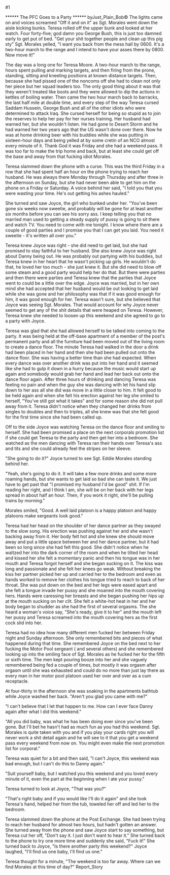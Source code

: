 #1 

 

 ****** The PFC Goes to a Party ****** byJust_Plain_Bob© The lights came on and voices screamed "Off it and on it" as Sgt. Morales went down the aisle kicking bunks. Teresa rolled off the upper bunk and looked at her watch. Four forty-five; god damn you George Bush, this is just too damned early to get put of bed. "Get your shit together people and clean up this pig sty" Sgt. Morales yelled, "I want you back from the mess hall by 0600. It's a two-hour march to the range and I intend to have your asses there by 0800. Now move it!" 

 The day was a long one for Teresa Moore. A two-hour march to the range, hours spent pulling and marking targets, and then firing from the prone, standing, sitting and kneeling positions at known distance targets. Then, because she had pissed one of the noncoms off she had to clean not only her piece but her squad leaders too. The only good thing about it was that they weren't treated like boots and they were allowed to dip the actions in kettles of boiling water. Then came the two hour march back to barracks, the last half mile at double time, and every step of the way Teresa cursed Saddam Hussein, George Bush and all of the other idiots who were determined to attack Iraq. She cursed herself for being so stupid as to join the reserves to help her pay for her nurses training. Her husband had warned her, but she wouldn't listen. He had gone to Desert Storm and he had warned her two years ago that the US wasn't done over there. Now he was at home drinking beer with his buddies while she was putting in sixteen-hour days and being yelled at by some cretin of an NCO almost every minute of it. Thank God it was Friday and she had a weekend pass. It was too far to make the trip home and back, but at least she could get off the base and away from that fucking idiot Morales. 

 Teresa slammed down the phone with a curse. This was the third Friday in a row that she had spent half an hour on the phone trying to reach her husband. He was always there Monday through Thursday and after three in the afternoon on Sunday, but she had never been able to get him on the phone on a Friday or Saturday. A voice behind her said, "I told you that you were wasting your time. He's out getting his ashes hauled." 

 She turned and saw Joyce, the girl who bunked under her. "You've been gone six weeks now sweetie, and probably will be gone for at least another six months before you can see his sorry ass. I keep telling you that no married man used to getting a steady supply of pussy is going to sit there and watch TV. You need to come with me tonight. I know where there are a couple of good parties and I promise you that I can get you laid. You need it sweetie - it's written all over you." 

 Teresa knew Joyce was right - she did need to get laid, but she had promised to stay faithful to her husband. She also knew Joyce was right about Danny being out. He was probably out partying with his buddies, but Teresa knew in her heart that he wasn't picking up girls. He wouldn't do that, he loved her too much - she just knew it. But she did need to blow off some steam and a good party would help her do that. But there were parties and then there were parties and Teresa knew that the parties that Joyce went to could be a little over the edge. Joyce was married, but in her own mind she had accepted that her husband would be out looking to get laid while she was gone and her philosophy was that if it was good enough for him, it was good enough for her. Teresa wasn't sure, but she believed that Joyce was seeing Sgt. Morales. That would account for why Joyce never seemed to get any of the shit details that were heaped on Teresa. However, Teresa knew she needed to loosen up this weekend and she agreed to go to a party with Joyce. 

 Teresa was glad that she had allowed herself to be talked into coming to the party. It was being held at the off-base apartment of a member of the post's permanent party and all the furniture had been moved out of the living room to create a dance floor. The minute Teresa had walked in the door a drink had been placed in her hand and then she had been pulled out onto the dance floor. She was having a better time than she had expected. When every dance was over another drink was put into her hand and it seemed like she had to gulp it down in a hurry because the music would start up again and somebody would grab her hand and lead her back out onto the dance floor again. After three hours of drinking and dancing Teresa was feeling no pain and when the guy she was dancing with let his hand slip down to her ass all she did was move in a little closer to him. It felt good to be held again and when she felt his erection against her leg she smiled to herself, "You've still got what it takes" and for some reason she did not pull away from it. Teresa didn't notice when they changed her drinks from singles to doubles and then to triples, all she knew was that she felt good for the first time since she had been called up. 

 Off to the side Joyce was watching Teresa on the dance floor and smiling to herself. She had been promised a place on the next corporals promotion list if she could get Teresa to the party and then get her into a bedroom. She watched as the men dancing with Teresa ran their hands over Teresa's ass and tits and she could already feel the stripes on her sleeve. 

 "She going to do it?" Joyce turned to see Sgt. Eddie Morales standing behind her. 

 "Yeah, she's going to do it. It will take a few more drinks and some more roaming hands, but she wants to get laid so bad she can taste it. We just have to get past that "I promised my husband I'd be good" shit. If I'm reading her right, and I think I am, she will be on her back with her legs spread in about half an hour. Then, if you work it right, she'll be pulling trains by morning." 

 

 Morales smiled, "Good. A well laid platoon is a happy platoon and happy platoons make sergeants look good." 

 Teresa had her head on the shoulder of her dance partner as they swayed to the slow song. His erection was pushing against her and she wasn't backing away from it. Her body felt hot and she knew she should move away and put a little space between her and her dance partner, but it had been so long since she had felt this good. She didn't notice when he waltzed her into the dark corner of the room and when he tilted her head and kissed her she felt a momentary panic and then his tongue was in her mouth and Teresa forgot herself and she began sucking on it. The kiss was long and passionate and she felt her knees go weak. Without breaking the kiss her partner picked her up and carried her to the bedroom and even as hands worked to remove her clothes his tongue tried to reach to back of her throat. She was put down on the bed and her legs were eased apart and she felt a tongue invade her pussy and she moaned into the mouth covering hers. Hands were caressing her breasts and she began pushing her hips up at the mouth sucking on her clit. She felt a white-hot heat in her and her body began to shudder as she had the first of several orgasms. The she heard a woman's voice say, "She's ready, give it to her" and the mouth left her pussy and Teresa screamed into the mouth covering hers as the first cock slid into her. 

 Teresa had no idea how many different men fucked her between Friday night and Sunday afternoon. She only remembered bits and pieces of what happened during that time. She remembered Joyce on the bed next to her fucking the Motor Pool sergeant ( and several others) and she remembered looking up into the smiling face of Sgt. Morales as he fucked her for the fifth or sixth time. The men kept pouring booze into her and she vaguely remembered being fed a couple of times, but mostly it was orgasm after orgasm until she was exhausted and could do no more than just lay there as every man in her motor pool platoon used her over and over as a cum receptacle. 

 At four-thirty in the afternoon she was soaking in the apartments bathtub while Joyce washed her back. "Aren't you glad you came with me?" 

 "I can't believe that I let that happen to me. How can I ever face Danny again after what I did this weekend." 

 "All you did baby, was what he has been doing ever since you've been gone. But I'll bet he hasn't had as much fun as you had this weekend. Sgt. Morales is quite taken with you and if you play your cards right you will never work a shit detail again and he will see to it that you get a weekend pass every weekend from now on. You might even make the next promotion list for corporal." 

 

 Teresa was quiet for a bit and then said, "I can't Joyce, this weekend was bad enough, but I can't do this to Danny again." 

 "Suit yourself baby, but I watched you this weekend and you loved every minute of it, even the part at the beginning when I ate your pussy." 

 Teresa turned to look at Joyce, "That was you?" 

 "That's right baby and if you would like I'll do it again" and she took Teresa's hand, helped her from the tub, toweled her off and led her to the bedroom. 

 Teresa slammed down the phone at the Post Exchange. She had been trying to reach her husband for almost two hours, but hadn't gotten an answer. She turned away from the phone and saw Joyce start to say something, but Teresa cut her off, "Don't say it. I just don't want to hear it." She turned back to the phone to try one more time and suddenly she said, "Fuck it!" She turned back to Joyce, "Is there another party this weekend?" Joyce laughed, "I'll find us one baby, I'll find us one." 

 Teresa thought for a minute, "The weekend is too far away. Where can we find Morales at this time of day?" Report_Story 